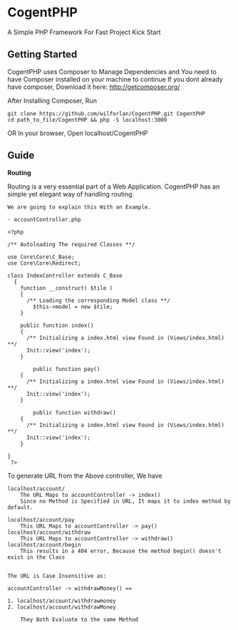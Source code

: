 # CogentPHP
A Simple PHP Framework For Fast Project Kick Start

## Getting Started

CogentPHP uses Composer to Manage Dependencies and You need to have Composer installed on your machine to continue
If you dont already have composer,
	Download it here: http://getcomposer.org/

After Installing Composer,
Run

	git clone https://github.com/wilforlan/CogentPHP.git CogentPHP
	cd path_to_file/CogentPHP && php -S localhost:3000

OR
In your browser, Open localhost/CogentPHP

## Guide

**Routing**

Routing is a very essential part of a Web Application. CogentPHP has an simple yet elegant way of handling routing.

	We are going to explain this With an Example.

	- accountController.php

	<?php

	/** Autoloading The required Classes **/

	use Core\Core\C_Base;
	use Core\Core\Redirect;

	class IndexController extends C_Base
	  {
	  	function __construct( $tile )
	  	{
	      /** Loading the corresponding Model class **/
	  		$this->model = new $tile;
	  	}

	  	public function index()
	  	{
	      /** Initializing a index.html view Found in (Views/index.html) **/
	      Init::view('index');
	  	}

			public function pay()
	  	{
	      /** Initializing a index.html view Found in (Views/index.html) **/
	      Init::view('index');
	  	}

			public function withdraw()
	  	{
	      /** Initializing a index.html view Found in (Views/index.html) **/
	      Init::view('index');
	  	}

	}
	 ?>

To generate URL from the Above controller, We have

	localhost/account/
		The URL Maps to accountController -> index()
		Since no Method is Specified in URL, It maps it to index method by default.

	localhost/account/pay
	 	This URL Maps to accountController -> pay()
	localhost/account/withdraw
	 	This URL Maps to accountController -> withdraw()
	localhost/account/begin
	 	This results in a 404 error, Because the method begin() doesn't exist in the Class


	The URL is Case Insensitive as:

	accountController -> withdrawMoney() ==

	1. localhost/account/withdrawmoney
	2. localhost/account/withdrawMoney

		They Both Evaluate to the same Method
